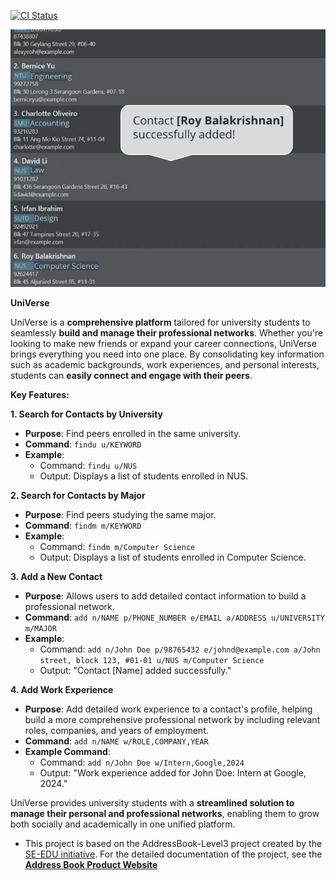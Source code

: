 [![CI Status](https://github.com/se-edu/addressbook-level3/workflows/Java%20CI/badge.svg)](https://github.com/AY2425S1-CS2103T-T17-1/tp/actions)

![Ui](docs/images/Ui.png)

**UniVerse**

UniVerse is a **comprehensive platform** tailored for university students to seamlessly **build and manage their professional networks**. Whether you're looking to make new friends or expand your career connections, UniVerse brings everything you need into one place. By consolidating key information such as academic backgrounds, work experiences, and personal interests, students can **easily connect and engage with their peers**.

**Key Features:**

**1. Search for Contacts by University**
- **Purpose**: Find peers enrolled in the same university.
- **Command**: `findu u/KEYWORD`
- **Example**:
    - Command: `findu u/NUS`
    - Output: Displays a list of students enrolled in NUS.

**2. Search for Contacts by Major**
- **Purpose**: Find peers studying the same major.
- **Command**: `findm m/KEYWORD`
- **Example**:
    - Command: `findm m/Computer Science`
    - Output: Displays a list of students enrolled in Computer Science.

**3. Add a New Contact**
- **Purpose**: Allows users to add detailed contact information to build a professional network.
- **Command**: `add n/NAME p/PHONE_NUMBER e/EMAIL a/ADDRESS u/UNIVERSITY m/MAJOR`
- **Example**:
    - Command: `add n/John Doe p/98765432 e/johnd@example.com a/John street, block 123, #01-01 u/NUS m/Computer Science`
    - Output: "Contact [Name] added successfully."

**4. Add Work Experience**
- **Purpose**: Add detailed work experience to a contact's profile, helping build a more comprehensive professional network by including relevant roles, companies, and years of employment.
- **Command**: `add n/NAME w/ROLE,COMPANY,YEAR`
- **Example Command**:
    - Command: `add n/John Doe w/Intern,Google,2024`
    - Output: "Work experience added for John Doe: Intern at Google, 2024."

UniVerse provides university students with a **streamlined solution to manage their personal and professional networks**, enabling them to grow both socially and academically in one unified platform.

* This project is based on the AddressBook-Level3 project created by the [SE-EDU initiative](https://se-education.org). For the detailed documentation of the project, see the **[Address Book Product Website](https://se-education.org/addressbook-level3)**